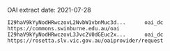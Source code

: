 OAI extract date: 2021-07-28

```
I29haV9kYyNodHRwczovL2NvbW1vbnMuc3d...		oai_dc	https://commons.swinburne.edu.au/oai
I29haV9kYyNodHRwczovL3Jvc2V0dGEuc2x...		oai_dc	https://rosetta.slv.vic.gov.au/oaiprovider/request
```